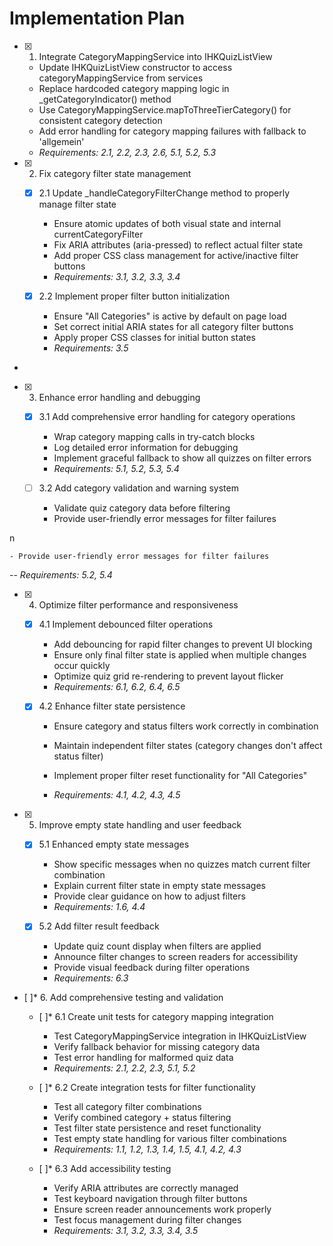 # Implementation Plan

- [x] 1. Integrate CategoryMappingService into IHKQuizListView
  - Update IHKQuizListView constructor to access categoryMappingService from services
  - Replace hardcoded category mapping logic in \_getCategoryIndicator() method
  - Use CategoryMappingService.mapToThreeTierCategory() for consistent category detection
  - Add error handling for category mapping failures with fallback to 'allgemein'
  - _Requirements: 2.1, 2.2, 2.3, 2.6, 5.1, 5.2, 5.3_

- [x] 2. Fix category filter state management
  - [x] 2.1 Update \_handleCategoryFilterChange method to properly manage filter state
    - Ensure atomic updates of both visual state and internal currentCategoryFilter
    - Fix ARIA attributes (aria-pressed) to reflect actual filter state
    - Add proper CSS class management for active/inactive filter buttons
    - _Requirements: 3.1, 3.2, 3.3, 3.4_

  - [x] 2.2 Implement proper filter button initialization
    - Ensure "All Categories" is active by default on page load
    - Set correct initial ARIA states for all category filter buttons
    - Apply proper CSS classes for initial button states
    - _Requirements: 3.5_

-

- [x] 3. Enhance error handling and debugging
  - [x] 3.1 Add comprehensive error handling for category operations
    - Wrap category mapping calls in try-catch blocks
    - Log detailed error information for debugging
    - Implement graceful fallback to show all quizzes on filter errors
    - _Requirements: 5.1, 5.2, 5.3, 5.4_

  - [ ] 3.2 Add category validation and warning system
    - Validate quiz category data before filtering
    - Provide user-friendly error messages for filter failures

n

    - Provide user-friendly error messages for filter failures

-- _Requirements: 5.2, 5.4_

- [x] 4. Optimize filter performance and responsiveness
  - [x] 4.1 Implement debounced filter operations
    - Add debouncing for rapid filter changes to prevent UI blocking
    - Ensure only final filter state is applied when multiple changes occur quickly
    - Optimize quiz grid re-rendering to prevent layout flicker
    - _Requirements: 6.1, 6.2, 6.4, 6.5_

  - [x] 4.2 Enhance filter state persistence
    - Ensure category and status filters work correctly in combination
    - Maintain independent filter states (category changes don't affect status filter)
    - Implement proper filter reset functionality for "All Categories"

    - _Requirements: 4.1, 4.2, 4.3, 4.5_

- [x] 5. Improve empty state handling and user feedback
  - [x] 5.1 Enhanced empty state messages
    - Show specific messages when no quizzes match current filter combination
    - Explain current filter state in empty state messages
    - Provide clear guidance on how to adjust filters
    - _Requirements: 1.6, 4.4_

  - [x] 5.2 Add filter result feedback
    - Update quiz count display when filters are applied
    - Announce filter changes to screen readers for accessibility
    - Provide visual feedback during filter operations
    - _Requirements: 6.3_

- [ ]\* 6. Add comprehensive testing and validation
  - [ ]\* 6.1 Create unit tests for category mapping integration
    - Test CategoryMappingService integration in IHKQuizListView
    - Verify fallback behavior for missing category data
    - Test error handling for malformed quiz data
    - _Requirements: 2.1, 2.2, 2.3, 5.1, 5.2_

  - [ ]\* 6.2 Create integration tests for filter functionality
    - Test all category filter combinations
    - Verify combined category + status filtering
    - Test filter state persistence and reset functionality
    - Test empty state handling for various filter combinations
    - _Requirements: 1.1, 1.2, 1.3, 1.4, 1.5, 4.1, 4.2, 4.3_

  - [ ]\* 6.3 Add accessibility testing
    - Verify ARIA attributes are correctly managed
    - Test keyboard navigation through filter buttons
    - Ensure screen reader announcements work properly
    - Test focus management during filter changes
    - _Requirements: 3.1, 3.2, 3.3, 3.4, 3.5_
